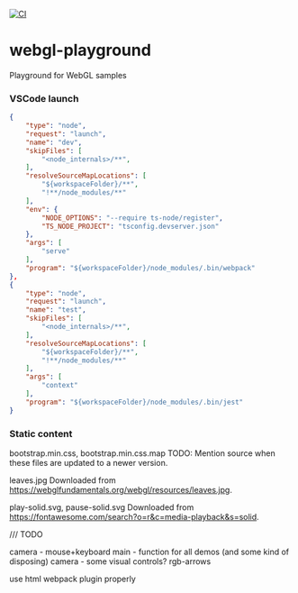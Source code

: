 [![CI](https://github.com/DmitryBogomolov/webgl-playground/actions/workflows/ci.yml/badge.svg)](https://github.com/DmitryBogomolov/webgl-playground/actions/workflows/ci.yml)

# webgl-playground
Playground for WebGL samples


### VSCode launch

```json
{
    "type": "node",
    "request": "launch",
    "name": "dev",
    "skipFiles": [
        "<node_internals>/**",
    ],
    "resolveSourceMapLocations": [
        "${workspaceFolder}/**",
        "!**/node_modules/**"
    ],
    "env": {
        "NODE_OPTIONS": "--require ts-node/register",
        "TS_NODE_PROJECT": "tsconfig.devserver.json"
    },
    "args": [
        "serve"
    ],
    "program": "${workspaceFolder}/node_modules/.bin/webpack"
},
{
    "type": "node",
    "request": "launch",
    "name": "test",
    "skipFiles": [
        "<node_internals>/**",
    ],
    "resolveSourceMapLocations": [
        "${workspaceFolder}/**",
        "!**/node_modules/**"
    ],
    "args": [
        "context"
    ],
    "program": "${workspaceFolder}/node_modules/.bin/jest"
}
```

### Static content

bootstrap.min.css, bootstrap.min.css.map
TODO: Mention source when these files are updated to a newer version.

leaves.jpg
Downloaded from https://webglfundamentals.org/webgl/resources/leaves.jpg.

play-solid.svg, pause-solid.svg
Downloaded from https://fontawesome.com/search?o=r&c=media-playback&s=solid.

///
TODO

camera - mouse+keyboard
main - function for all demos (and some kind of disposing)
camera - some visual controls? rgb-arrows

use html webpack plugin properly
